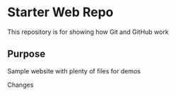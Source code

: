 # Starter Web Repo

This repository is for showing how Git and GitHub work

## Purpose

Sample website with plenty of files for demos


Changes
